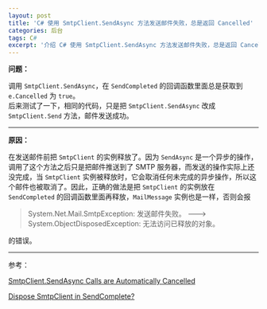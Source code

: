 ```yaml
---
layout: post
title: 'C# 使用 SmtpClient.SendAsync 方法发送邮件失败，总是返回 Cancelled'
categories: 后台
tags: C#
excerpt: '介绍 C# 使用 SmtpClient.SendAsync 方法发送邮件失败，总是返回 Cancelled 的原因以及解决办法。'
---
```


**问题：**

调用 `SmtpClient.SendAsync`，在 `SendCompleted` 的回调函数里面总是获取到 `e.Cancelled` 为 `true`。  
后来测试了一下，相同的代码，只是把 `SmtpClient.SendAsync` 改成 `SmtpClient.Send` 方法，邮件发送成功。

---

**原因：**

在发送邮件前把 `SmtpClient` 的实例释放了。因为 `SendAsync` 是一个异步的操作，调用了这个方法之后只是把邮件推送到了 SMTP 服务器，而发送的操作实际上还没完成，当 `SmtpClient` 实例被释放时，它会取消任何未完成的异步操作，所以这个邮件也被取消了。因此，正确的做法是把 `SmtpClient` 的实例放在`SendCompleted` 的回调函数里面再释放，`MailMessage` 实例也是一样，否则会报

> System.Net.Mail.SmtpException: 发送邮件失败。 ---> System.ObjectDisposedException: 无法访问已释放的对象。

的错误。

---

参考：

[SmtpClient.SendAsync Calls are Automatically Cancelled
](https://stackoverflow.com/questions/8316785/smtpclient-sendasync-calls-are-automatically-cancelled?utm_medium=organic&utm_source=google_rich_qa&utm_campaign=google_rich_qa)

[Dispose SmtpClient in SendComplete?
](https://stackoverflow.com/questions/5660353/dispose-smtpclient-in-sendcomplete)
